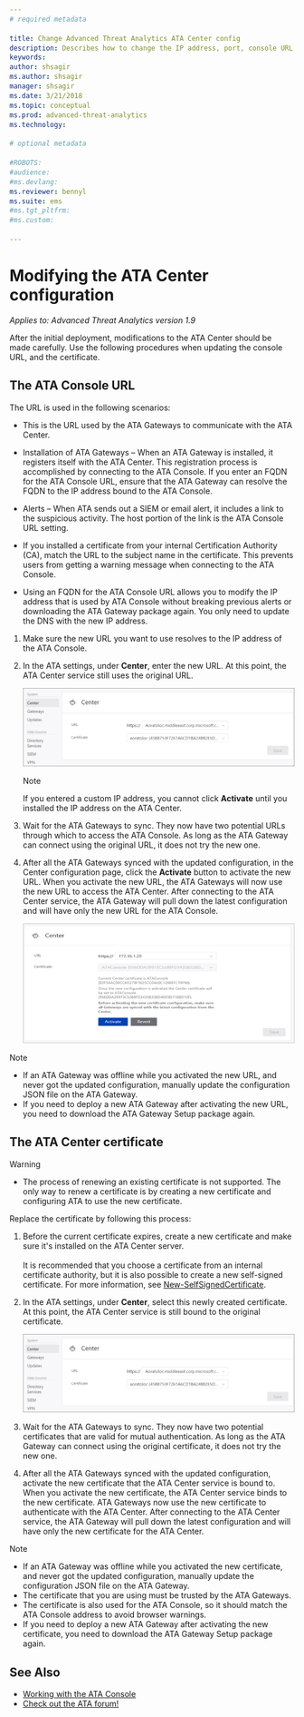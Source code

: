 ```yaml
---
# required metadata

title: Change Advanced Threat Analytics ATA Center config
description: Describes how to change the IP address, port, console URL or certificate of your ATA Center.
keywords:
author: shsagir
ms.author: shsagir
manager: shsagir
ms.date: 3/21/2018
ms.topic: conceptual
ms.prod: advanced-threat-analytics
ms.technology:

# optional metadata

#ROBOTS:
#audience:
#ms.devlang:
ms.reviewer: bennyl
ms.suite: ems
#ms.tgt_pltfrm:
#ms.custom:

---
```


# Modifying the ATA Center configuration



*Applies to: Advanced Threat Analytics version 1.9*

After the initial deployment, modifications to the ATA Center should be made carefully. Use the following procedures when updating the console URL, and the certificate.

## The ATA Console URL

The URL is used in the following scenarios:

-   This is the URL used by the ATA Gateways to communicate with the ATA Center.

- Installation of ATA Gateways – When an ATA Gateway is installed, it registers itself with the ATA Center. This registration process is accomplished by connecting to the ATA Console. If you enter an FQDN for the ATA Console URL, ensure that the ATA Gateway can resolve the FQDN to the IP address bound to the ATA Console.

-   Alerts – When ATA sends out a SIEM or email alert, it includes a link to the suspicious activity. The host portion of the link is the ATA Console URL setting.

-   If you installed a certificate from your internal Certification Authority (CA), match the URL to the subject name in the certificate. This prevents users from getting a warning message when connecting to the ATA Console.

-   Using an FQDN for the ATA Console URL allows you to modify the IP address that is used by ATA Console without breaking previous alerts  or downloading the ATA Gateway package again. You only need to update the DNS with the new IP address.

1. Make sure the new URL you want to use resolves to the IP address of the ATA Console.

2. In the ATA settings, under **Center**, enter the new URL. At this point, the ATA Center service still uses the original URL. 

   ![Change ATA configuration](media/change-center-config.png)

   > [!NOTE]
   > If you entered a custom IP address, you cannot click **Activate** until you installed the IP address on the ATA Center.
    
3. Wait for the ATA Gateways to sync. They now have two potential URLs through which to access the ATA Console. As long as the ATA Gateway can connect using the original URL, it does not try the new one.

4. After all the ATA Gateways synced with the updated configuration, in the Center configuration page, click the **Activate** button to activate the new URL. When you activate the new URL, the ATA Gateways will now use the new URL to access the ATA Center. After connecting to the ATA Center service, the ATA Gateway will pull down the latest configuration and will have only the new URL for the ATA Console. 

   ![Activate the certificate](media/center-activation.png)

> [!NOTE]
> -   If an ATA Gateway was offline while you activated the new URL, and never got the updated configuration, manually update the configuration JSON file on the ATA Gateway.
> -   If you need to deploy a new ATA Gateway after activating the new URL, you need to download the ATA Gateway Setup package again.


## The ATA Center certificate

> [!WARNING]
> - The process of renewing an existing certificate is not supported. The only way to renew a certificate is by creating a new certificate and configuring ATA to use the new certificate.


Replace the certificate by following this process:

1. Before the current certificate expires, create a new certificate and make sure it's installed on the ATA Center server. <br></br>It is recommended that you choose a certificate from an internal certificate authority, but it is also possible to create a new self-signed certificate. For more information, see [New-SelfSignedCertificate](/powershell/module/pkiclient/new-selfsignedcertificate?view=win10-ps).

2. In the ATA settings, under **Center**, select this newly created certificate. At this point, the ATA Center service is still bound to the original certificate. 

   ![Change ATA configuration](media/change-center-config.png)

3. Wait for the ATA Gateways to sync. They now have two potential certificates that are valid for mutual authentication. As long as the ATA Gateway can connect using the original certificate, it does not try the new one.

4. After all the ATA Gateways synced with the updated configuration, activate the new certificate that the ATA Center service is bound to. When you activate the new certificate, the ATA Center service binds to the new certificate. ATA Gateways now use the new certificate to authenticate with the ATA Center. After connecting to the ATA Center service, the ATA Gateway will pull down the latest configuration and will have only the new certificate for the ATA Center. 

> [!NOTE]
> -   If an ATA Gateway was offline while you activated the new certificate, and never got the updated configuration, manually update the configuration JSON file on the ATA Gateway.
> -   The certificate that you are using must be trusted by the ATA Gateways.
> -   The certificate is also used for the ATA Console, so it should match the ATA Console address to avoid browser warnings.
> -   If you need to deploy a new ATA Gateway after activating the new certificate, you need to download the ATA Gateway Setup package again.



 
## See Also
- [Working with the ATA Console](working-with-ata-console.md)
- [Check out the ATA forum!](https://aka.ms/ata-forum)